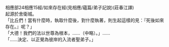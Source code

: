 相應部24相應15經/如來存在經(見相應/蘊篇/弟子記說)(莊春江譯)  
起源於舍衛城。  
「比丘們！當有什麼時，執取什麼後，對什麼執著，則生起這樣的見：『死後如來存在。』呢？」  
「大德！我們的法以世尊為根本，……（中略）。」……  
「……決定、以正覺為彼岸的入流者聖弟子。」  
  
  
  
